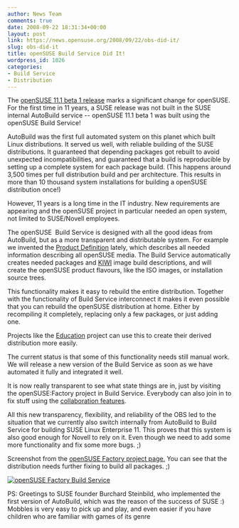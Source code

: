 ```yaml
---
author: News Team
comments: true
date: 2008-09-22 18:31:34+00:00
layout: post
link: https://news.opensuse.org/2008/09/22/obs-did-it/
slug: obs-did-it
title: openSUSE Build Service Did It!
wordpress_id: 1026
categories:
- Build Service
- Distribution
---
```


The [ openSUSE 11.1 beta 1 release](//news.opensuse.org/2008/09/20/development-release-opensuse-111-beta-1-now-available/) marks a significant change for openSUSE. For the first time in 11 years, a SUSE release was not built in the SUSE internal AutoBuild service -- openSUSE 11.1 beta 1 was built using the openSUSE Build Service!

<!-- more -->

AutoBuild was the first full automated system on this planet which built Linux distributions. It served us well, with reliable building of the SUSE distributions. It guaranteed that depending packages got rebuilt to avoid unexpected incompatibilities, and guaranteed that a build is reproducible by setting up a complete system for each package build. (This happens around 3,500 times per full distribution build and per architecture. This results in more than 10 thousand system installations for building a openSUSE distribution once!)

However, 11 years is a long time in the IT industry. New requirements are appearing and the openSUSE project in particular needed an open system, not limited to SUSE/Novell employees.

The openSUSE  Build Service is designed with all the good ideas from AutoBuild, but as a more transparent and distributable system. For example we invented the [Product Definition](//en.opensuse.org/Build_Service/Concepts/Product_Definition) lately, which describes all needed information describing all openSUSE media. The Build Service automatically creates needed packages and [KIWI](//en.opensuse.org/KIWI) image build descriptions, and will create the openSUSE product flavours, like the ISO images, or installation source trees.

This functionality makes it easy to rebuild the entire distribution. Together with the functionality of Build Service interconnect it makes it even possible that you can rebuild the openSUSE distribution at home. Either by recompiling it completely, replacing only a few packages, or just adding one.

Projects like the [Education](//en.opensuse.org/Education) project can use this to create their derived distribution more easily.

The current status is that some of this functionality needs still manual work. We will release a new version of the Build Service as soon as we have automated it fully and integrated it well.

It is now really transparent to see what state things are in, just by visiting the openSUSE:Factory project in Build Service. Everybody can also join in to fix stuff using the [collaboration features](//en.opensuse.org/Build_Service/Collaboration).

All this new transparency, flexibility, and reliability of the OBS led to the situation that we currently also switch internally from AutoBuild to Build Service for building SUSE Linux Enterprise 11. This proves that this system is also good enough for Novell to rely on  it. Even though we need to add some more functionality and fix some more bugs. ;)

Screenshot from the [openSUSE Factory project page.](https://build.opensuse.org/project/show?project=openSUSE%3AFactory) You can see that the distribution needs further fixing to build all packages. ;)

[![openSUSE Factory Build Service](//www.suse.de/~freitag/opensuse_factory_buildservice.png)](//www.suse.de/~freitag/opensuse_factory_buildservice.png)

PS: Greetings to SUSE founder Burchard Steinbild, who implemented the first version of AutoBuild, which was the reason of the success of SUSE :)
 Mobbles is very easy to pick up and play, and even easier if you have children  who are familiar with games of its genre
